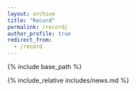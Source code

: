 ```yaml
---
layout: archive
title: "Record"
permalink: /record/
author_profile: true
redirect_from:
  - /record
---
```

{% include base_path %}

{% include_relative includes/news.md %}

